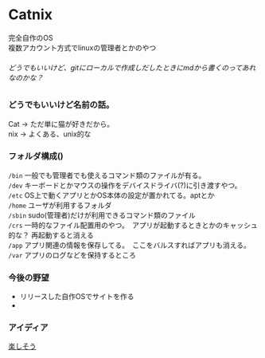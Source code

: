 # Catnix
完全自作のOS <br>
複数アカウント方式でlinuxの管理者とかのやつ<br>
###### どうでもいいけど、gitにローカルで作成しだしたときにmdから書くのってあれなのかな？

### どうでもいいけど名前の話。<br>
Cat -> ただ単に猫が好きだから。<br>
nix -> よくある、unix的な <br>

### フォルダ構成() <Br>
`/bin` 一般でも管理者でも使えるコマンド類のファイルが有る。 <br>
`/dev` キーボードとかマウスの操作をデバイスドライバ(?)に引き渡すやつ。 <Br>
`/etc` OS上で動くアプリとかOS本体の設定が置かれてる。aptとか <Br>
`/home` ユーザが利用するフォルダ <br>
`/sbin` sudo(管理者)だけが利用できるコマンド類のファイル <br>
`/crs` 一時的なファイル配置用のやつ。　アプリが起動するときとかのキャッシュ的な？ 再起動すると消える <Br>
`/app` アプリ関連の情報を保存してる。　ここをバルスすればアプリも消える。<Br>
`/var` アプリのログなどを保持するところ <br>

### 今後の野望
- リリースした自作OSでサイトを作る
- 



### アイディア

[楽しそう](https://ja.wikipedia.org/wiki/Slackware)
